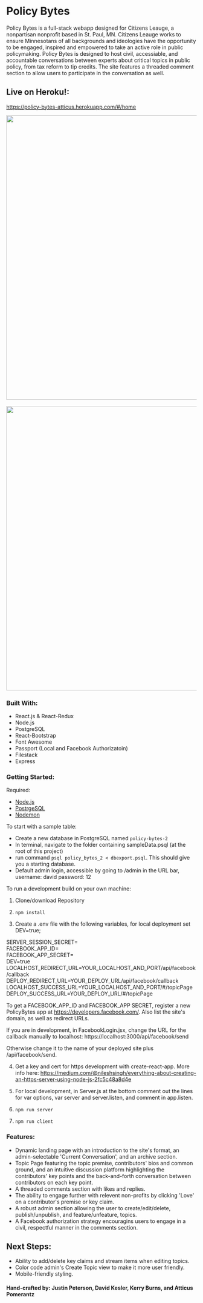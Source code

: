 # Policy Bytes

Policy Bytes is a full-stack webapp designed for Citizens Leauge, a nonpartisan nonprofit based in St. Paul, MN. Citizens Leauge works to ensure Minnesotans of all backgrounds and ideologies have the opportunity to be engaged, inspired and empowered to take an active role in public policymaking. Policy Bytes is designed to host civil, accessiable, and accountable conversations between experts about critical topics in public policy, from tax reform to tip credits. The site features a threaded comment section to allow users to participate in the conversation as well. 

## Live on Heroku!: 
https://policy-bytes-atticus.herokuapp.com/#/home


<img src="documentation/images/policyBytes_screen1.png" width="750"/>
<br>
<br>
<img src="documentation/images/policyBytes_screen2.png" width="750"/>

### Built With: 
- React.js & React-Redux
- Node.js
- PostgreSQL
- React-Bootstrap
- Font Awesome
- Passport (Local and Facebook Authorizatoin)
- Filestack
- Express

### Getting Started: 

Required: 
- [Node.js](https://nodejs.org/en/)
- [PostrgeSQL](https://www.postgresql.org/)
- [Nodemon](https://nodemon.io/)

To start with a sample table: <br>
- Create a new database in PostgreSQL named `policy-bytes-2`
- In terminal, navigate to the folder containing sampleData.psql (at the root of this project)
- run command `psql policy_bytes_2 < dbexport.psql`. This should give you a starting database. 
- Default admin login, accessible by going to /admin in the URL bar, username: david password: 12

To run a development build on your own machine: 

1) Clone/download Repository
2) `npm install`

3) Create a .env file with the following variables, for local deployment set DEV=true;

SERVER_SESSION_SECRET=<br>
FACEBOOK_APP_ID=<br>
FACEBOOK_APP_SECRET=<br>
DEV=true
LOCALHOST_REDIRECT_URL=YOUR_LOCALHOST_AND_PORT/api/facebook/callback
DEPLOY_REDIRECT_URL=YOUR_DEPLOY_URL/api/facebook/callback
LOCALHOST_SUCCESS_URL=YOUR_LOCALHOST_AND_PORT/#/topicPage
DEPLOY_SUCCESS_URL=YOUR_DEPLOY_URL/#/topicPage

To get a FACEBOOK_APP_ID and FACEBOOK_APP SECRET, register a new PolicyBytes app at https://developers.facebook.com/. Also list the site's domain, as well as redirect URLs.

If you are in development, in FacebookLogin.jsx, change the URL for the callback manually to localhost:
https://localhost:3000/api/facebook/send

Otherwise change it to the name of your deployed site plus /api/facebook/send.

4) Get a key and cert for https development with create-react-app. More info here: https://medium.com/@nileshsingh/everything-about-creating-an-https-server-using-node-js-2fc5c48a8d4e

5) For local development, in Server.js at the bottom comment out the lines for var options, var server and server.listen, and comment in app.listen.

6) `npm run server`
7) `npm run client` 



### Features: 
- Dynamic landing page with an introduction to the site's format, an admin-selectable 'Current Conversation', and an archive section. 
- Topic Page featuring the topic premise, contributors' bios and common ground, and an intuitive discussion platform highlighting the contributors' key points and the back-and-forth conversation between contributors on each key point. 
- A threaded comments section with likes and replies.
- The ability to engage further with relevent non-profits by clicking 'Love' on a contributor's premise or key claim. 
- A robust admin section allowing the user to create/edit/delete, publish/unpublish, and feature/unfeature, topics. 
- A Facebook authorization strategy encouragins users to engage in a civil, respectful manner in the comments section.

## Next Steps: 
- Ability to add/delete key claims and stream items when editing topics. 
- Color code admin's Create Topic view to make it more user friendly. 
- Mobile-friendly styling. 

#### Hand-crafted by: Justin Peterson, David Kesler, Kerry Burns, and Atticus Pomerantz